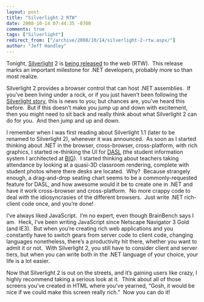```yaml
---
layout: post
title: "Silverlight 2 RTW"
date: 2008-10-14 07:44:35 -0700
comments: true
tags: ["Silverlight"]
redirect_from: ["/archive/2008/10/14/silverlight-2-rtw.aspx/"]
author: "Jeff Handley"
---
```

<!-- more -->
<p>Tonight, <a href="http://www.silverlight.net" target="_blank">Silverlight</a> 2 is <a href="http://silverlight.net/blogs/jesseliberty/archive/2008/10/13/silverlight-2-releases-tomorrow.aspx" target="_blank">being released</a> to the web (RTW).  This release marks an important milestone for .NET developers, probably more so than most realize.</p>  <p>Silverlight 2 provides a browser control that can host .NET assemblies.  If you’ve been living under a rock, or if you just haven’t been following the <a href="http://www.wynapse.com/" target="_blank">Silverlight story</a>, this is news to you; but chances are, you’ve heard this before.  But if this doesn’t make you jump up and down with excitement, then you might need to sit back and really think about what Silverlight 2 can do for you.  And then jump and up and down.</p>  <p>I remember when I was first reading about Silverlight 1.1 (later to be renamed to Silverlight 2), whenever it was announced.  As soon as I started thinking about .NET in the browser, cross-browser, cross-platform, with rich graphics, I started re-thinking the UI for <a href="http://jeffhandley.com/archive/2008/04/06/leaving-big-and-relocating.aspx" target="_blank">DASL</a> (the student information system I architected at <a href="http://www.bigsolutions.com" target="_blank">BIG</a>).  I started thinking about teachers taking attendance by looking at a quasi-3D classroom rendering, complete with student photos where there desks are located.  Why?  Because strangely enough, a drag-and-drop seating chart seems to be a commonly-requested feature for DASL, and how awesome would it be to create one in .NET and have it work cross-browser and cross-platform.  No more crappy code to deal with the idiosyncrasies of the different browsers.  Just write .NET rich-client code once, and you’re done!</p>  <p>I’ve always liked JavaScript.  I’m no expert, even though BrainBench says I am.  Heck, I’ve been writing JavaScript since Netscape Navigator 3 Gold (and IE3).  But when you’re creating rich web applications and you constantly have to switch gears from server code to client code, changing languages nonetheless, there’s a productivity hit there, whether you want to admit it or not.  With Silverlight 2, you still have to consider client and server tiers, but when you can write both in the .NET language of your choice, your life is a lot easier.</p>  <p>Now that Silverlight 2 is out on the streets, and it’s gaining users like crazy, I highly recommend taking a serious look at it.  Think about all of those screens you’ve created in HTML where you’ve yearned, “Gosh, it would be nice if we could make this screen really rich.”  Now you can do it!</p>
